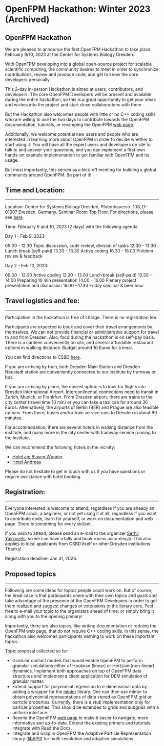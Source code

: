 # OpenFPM Hackathon: Winter 2023 (Archived)

## OpenFPM Hackathon

We are pleased to announce the first OpenFPM Hackathon to take place February 9/10, 2023 at the Center for Systems Biology Dresden.

With OpenFPM developing into a global open-source project for scalable scientific computing, the community desires to meet in order to synchronize contributions, review and produce code, and get to know the core developers personally.

This 2-day in-person Hackathon is aimed at users, contributors, and developers. The core OpenFPM Developers will be present and available during the entire hackathon, so this is a great opportunity to get your ideas and wishes into the project and start close collaborations with them.

But the Hackathon also welcomes people with little or no C++ coding skills who are willing to use the two days to contribute towards the OpenFPM documentation, tutorials, or revamping the OpenFPM [web page](https://openfpm.mpi-cbg.de).

Additionally, we welcome potential new users and people who are interested in learning more about OpenFPM in order to decide whether to start using it. You will have all the expert users and developers on site to talk to and answer your questions, and you can implement a first own hands-on example implementation to get familiar with OpenFPM and its usage.

But most importantly, this serves as a kick-off meeting for building a global community around OpenFPM. Be part of it!

## Time and Location:
------------------

Location: Center for Systems Biology Dresden, Pfotenhauerstr. 108, D-01307 Dresden, Germany. Seminar Room Top Floor. For directions, please see [here](https://www.csbdresden.de/contact/how-to-get-here/).

Time: February 9 and 10, 2023 (2 days) with the following agenda:

Day 1 - Feb 9, 2023:

09.00 - 12.30 Topic discussion, code review, division of tasks
12.30 - 13.30 Lunch break (self-paid)
13.30 - 16.30 Active coding
16.30 - 18.00 Problem review & feedback

Day 2 - Feb 10, 2023:

09.00 - 12.00 Active coding
12.00 - 13.00 Lunch break (self-paid)
13.30 - 14.00 Preparing 10 min presentation
14.00 - 16.00 Plenary project presentation and discussion
16.00 - 17.30 Friday seminar & beer hour

## Travel logistics and fee:
-------------------------

Participation in the hackathon is free of charge. There is no registration fee.

Participants are expected to book and cover their travel arrangements by themselves. We can not provide financial or administrative support for travel to and from Dresden. Also, food during the hackathon is on self-pay basis. There is a canteen conveniently on site, and several affordable restaurant options in walking distance. Budget around 10 Euros for a meal.

You can find directions to CSBD [here](https://www.csbdresden.de/contact/how-to-get-here/
).

If you are arriving by train, both Dresden Main Station and Dresden Neustadt station are conveniently connected to our institute by tramway or bus.

If you are arriving by plane, the easiest option is to look for flights into Dresden International Airport. Intercontinental connections need to transit in Zurich, Munich, or Frankfurt. From Dresden airport, there are trains to the city center (travel time 10 min) or you can take a taxi cab for around 30 Euros. Alternatively, the airports of Berlin (BER) and Prague are also feasible options. From there, buses and/or train service runs to Dresden in about 90 minutes.

For accommodation, there are several hotels in walking distance from the institute, and many more in the city center with tramway service running to the institute.

We can recommend the following hotels in the vicinity:

*   [Hotel am Blauen Wunder](https://www.habw.de/start-eng)
*   [Hotel Andreas](https://www.hotel-andreas-dresden.de/)

Please do not hesitate to get in touch with us if you have questions or require assistance with hotel booking.

## Registration:
-------------

Everyone interested is welcome to attend, regardless if you are already an OpenFPM crack, a beginner, or not yet using it at all; regardless if you want to contribute code, learn for yourself, or work on documentation and web page. There is something for every skillset.

If you wish to attend, please send an e-mail to the organizer [Serhii Yaskovets](mailto:yaskovet@mpi-cbg.de), so we can have a tally and book rooms accordingly. This also applies to local applicants from CSBD itself or other Dresden institutions. Thanks!

Registration deadline: Jan 31, 2023.

## Proposed topics
---------------

Following are some ideas for topics people could work on. But of course, the ideal case is that participants come with their own topics and goals and take advantage of the presence of the OpenFPM Developers in order to get them realized and suggest changes or extensions to the library core. Feel free to e-mail your topic to the organizers ahead of time, or simply bring it along with you to the opening plenary!

Importantly, there are also topics, like writing documentation or redoing the OpenFPM web page, that do not require C++ coding skills. In this sense, the hackathon also welcomes participants wishing to work on these important topics.

Topic proposal collected so far:

*   Granular contact models that would enable OpenFPM to perform granular simulations either of Hookean (linear) or Hertzian (non-linear) dynamics. Implement both approaches on top of OpenFPM data structures and implement a client application for DEM simulation of granular matter.
*   Extend support for polynomial regression to n-dimensional data by adding a wrapper for the [minter](https://git.mpi-cbg.de/mosaic/software/math/minter) library. One can then use minter to obtain polynomial representations of data stored as OpenFPM grid or particle properties. Currently, there is a stub implementation only for particle properties. This should be extended to grids and subgrids with a uniform interface.
*   Rewrite the OpenFPM [web page](https://openfpm.mpi-cbg.de) to make it easier to navigate, more informative and up-to-date. Extend the existing primers and tutorials. Integrate with Read the Docs.
*   Integrate and wrap in OpenFPM the Adaptive Particle Representation library ([libAPR](https://github.com/AdaptiveParticles/LibAPR)) for multi-resolution and adaptive simulations.